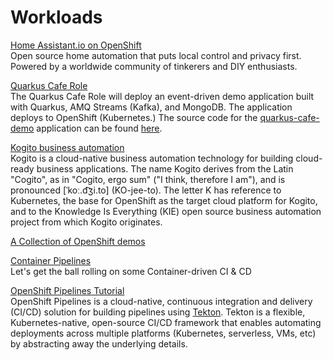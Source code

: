 # Workloads

[Home Assistant.io on OpenShift](home-assistant.md)  
Open source home automation that puts local control and privacy first. Powered by a worldwide community of tinkerers and DIY enthusiasts.

[Quarkus Cafe Role](https://github.com/tosin2013/quarkus-cafe-demo-role)  
The Quarkus Cafe Role will deploy an event-driven demo application built with Quarkus, AMQ Streams (Kafka), and MongoDB. The application deploys to OpenShift (Kubernetes.)
The source code for the  [quarkus-cafe-demo](https://github.com/jeremyrdavis/quarkus-cafe-demo) application can be found  [here](https://github.com/jeremyrdavis/quarkus-cafe-demo).

[Kogito business automation](https://docs.jboss.org/kogito/release/latest/html_single/#chap-kogito-deploying-on-openshift)  
Kogito is a cloud-native business automation technology for building cloud-ready business applications. The name Kogito derives from the Latin "Cogito", as in "Cogito, ergo sum" ("I think, therefore I am"), and is pronounced [ˈkoː.d͡ʒi.to] (KO-jee-to). The letter K has reference to Kubernetes, the base for OpenShift as the target cloud platform for Kogito, and to the Knowledge Is Everything (KIE) open source business automation project from which Kogito originates.

[A Collection of OpenShift demos](https://tosin2013.github.io/openshift-demos/)  

[Container Pipelines](https://github.com/redhat-cop/container-pipelines)  
Let's get the ball rolling on some Container-driven CI & CD

[OpenShift Pipelines Tutorial](https://github.com/openshift/pipelines-tutorial)  
OpenShift Pipelines is a cloud-native, continuous integration and delivery (CI/CD) solution for building pipelines using [Tekton](https://tekton.dev). Tekton is a flexible, Kubernetes-native, open-source CI/CD framework that enables automating deployments across multiple platforms (Kubernetes, serverless, VMs, etc) by abstracting away the underlying details.
